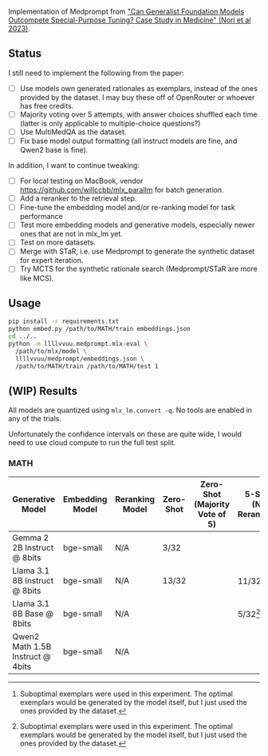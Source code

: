 Implementation of Medprompt from ["Can Generalist Foundation Models Outcompete Special-Purpose Tuning? Case Study in Medicine" (Nori et al 2023)](https://arxiv.org/abs/2311.16452).

## Status
I still need to implement the following from the paper:
- [ ] Use models own generated rationales as exemplars, instead of the ones provided by the dataset. I may buy these off of OpenRouter or whoever has free credits.
- [ ] Majority voting over 5 attempts, with answer choices shuffled each time (latter is only applicable to multiple-choice questions?)
- [ ] Use MultiMedQA as the dataset.
- [ ] Fix base model output formatting (all instruct models are fine, and Qwen2 base is fine).

In addition, I want to continue tweaking:
- [ ] For local testing on MacBook, vendor https://github.com/willccbb/mlx_parallm for batch generation.
- [ ] Add a reranker to the retrieval step.
- [ ] Fine-tune the embedding model and/or re-ranking model for task performance
- [ ] Test more embedding models and generative models, especially newer ones that are not in mlx_lm yet.
- [ ] Test on more datasets.
- [ ] Merge with STaR, i.e. use Medprompt to generate the synthetic dataset for expert iteration.
- [ ] Try MCTS for the synthetic rationale search (Medprompt/STaR are more like MCS).

## Usage
```sh
pip install -r requirements.txt
python embed.py /path/to/MATH/train embeddings.json
cd ../..
python -m llllvvuu.medprompt.mlx-eval \
  /path/to/mlx/model \
  llllvvuu/medprompt/embeddings.json \
  /path/to/MATH/train /path/to/MATH/test 1
```

## (WIP) Results

All models are quantized using `mlx_lm.convert -q`. No tools are enabled in any of the trials.

Unfortunately the confidence intervals on these are quite wide, I would need to use cloud compute to run the full test split.

### MATH

| Generative Model                 | Embedding Model | Reranking Model | Zero-Shot | Zero-Shot (Majority Vote of 5) | 5-Shot (No Reranking) | 5-Shot (No Reranking, Majority Vote of 5) | 5-Shot (w/ Reranking, Majority Vote of 5) |
|----------------------------------|-----------------|-----------------|-----------|--------------------------------|-----------------------|-------------------------------------------|-------------------------------------------|
| Gemma 2 2B Instruct @ 8bits      | bge-small       | N/A             | 3/32      |                                |                       |                                           |                                           |
| Llama 3.1 8B Instruct @ 8bits    | bge-small       | N/A             | 13/32     |                                | 11/32[^1]             |                                           |                                           |
| Llama 3.1 8B Base @ 8bits        | bge-small       | N/A             |           |                                | 5/32[^1]              |                                           |                                           |
| Qwen2 Math 1.5B Instruct @ 4bits | bge-small       | N/A             |           |                                |                       |                                           |                                           |

[^1]: Suboptimal exemplars were used in this experiment. The optimal exemplars would be generated by the model itself, but I just used the ones provided by the dataset.
